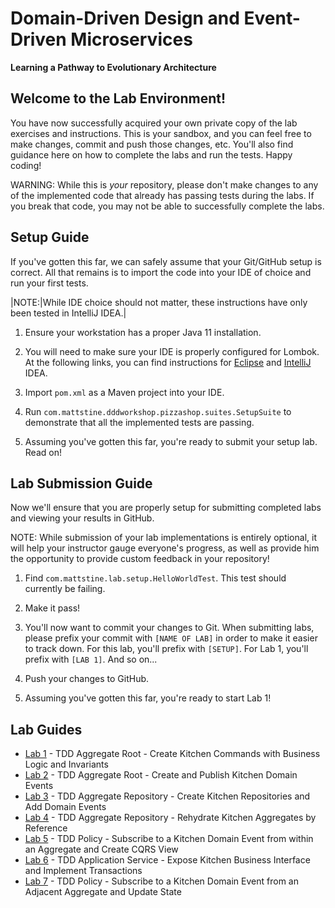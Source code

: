 # Domain-Driven Design and Event-Driven Microservices

**Learning a Pathway to Evolutionary Architecture**

## Welcome to the Lab Environment!

You have now successfully acquired your own private copy of the lab exercises and instructions.
This is your sandbox, and you can feel free to make changes, commit and push those changes, etc.
You'll also find guidance here on how to complete the labs and run the tests. Happy coding!

WARNING: While this is *your* repository, please don't make changes to any of the implemented code that already has passing tests during the labs.
If you break that code, you may not be able to successfully complete the labs.

## Setup Guide

If you've gotten this far, we can safely assume that your Git/GitHub setup is correct.
All that remains is to import the code into your IDE of choice and run your first tests.

|NOTE:|While IDE choice should not matter, these instructions have only been tested in IntelliJ IDEA.|

1. Ensure your workstation has a proper Java 11 installation.

1. You will need to make sure your IDE is properly configured for Lombok.
At the following links, you can find instructions for [Eclipse](https://projectlombok.org/setup/eclipse) and [IntelliJ](https://projectlombok.org/setup/intellij) IDEA.

1. Import `pom.xml` as a Maven project into your IDE.

1. Run `com.mattstine.dddworkshop.pizzashop.suites.SetupSuite` to demonstrate that all the implemented tests are passing.

1. Assuming you've gotten this far, you're ready to submit your setup lab. Read on!

## Lab Submission Guide

Now we'll ensure that you are properly setup for submitting completed labs and viewing your results in GitHub.

NOTE: While submission of your lab implementations is entirely optional, it will help your instructor gauge everyone's progress, as well as provide him the opportunity to provide custom feedback in your repository!

1. Find `com.mattstine.lab.setup.HelloWorldTest`. This test should currently be failing.

1. Make it pass!

1. You'll now want to commit your changes to Git. When submitting labs, please prefix your commit with `[NAME OF LAB]` in order to make it easier to track down.
For this lab, you'll prefix with `[SETUP]`. For Lab 1, you'll prefix with `[LAB 1]`. And so on...

1. Push your changes to GitHub.

1. Assuming you've gotten this far, you're ready to start Lab 1!

## Lab Guides

* [Lab 1](docs/lab1.adoc) - TDD Aggregate Root - Create Kitchen Commands with Business Logic and Invariants
* [Lab 2](docs/lab2.adoc) - TDD Aggregate Root - Create and Publish Kitchen Domain Events
* [Lab 3](docs/lab3.adoc) - TDD Aggregate Repository - Create Kitchen Repositories and Add Domain Events
* [Lab 4](docs/lab4.adoc) - TDD Aggregate Repository - Rehydrate Kitchen Aggregates by Reference
* [Lab 5](docs/lab5.adoc) - TDD Policy - Subscribe to a Kitchen Domain Event from within an Aggregate and Create CQRS View
* [Lab 6](docs/lab6.adoc) - TDD Application Service - Expose Kitchen Business Interface and Implement Transactions
* [Lab 7](docs/lab7.adoc) - TDD Policy - Subscribe to a Kitchen Domain Event from an Adjacent Aggregate and Update State
